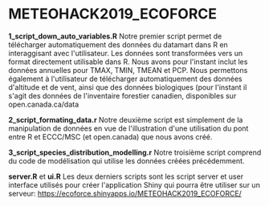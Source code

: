 # METEOHACK2019_ECOFORCE

**1_script_down_auto_variables.R**
Notre premier script permet de télécharger automatiquement des données du datamart dans R en interaggisant avec l'utilisateur. Les données sont transformées vers un format directement utilisable dans R. Nous avons pour l'instant inclut les données annuelles pour TMAX, TMIN, TMEAN et PCP. Nous permettons également à l'utilisateur de télécharger automatiquement des données d'altitude et de vent, ainsi que des données biologiques (pour l'instant il s'agit des données de l'inventaire forestier canadien, disponibles sur open.canada.ca/data

**2_script_formating_data.r**
Notre deuxième script est simplement de la manipulation de données en vue de l'illustration d'une utilisation du pont entre R et ECCC/MSC (et open.canada) que nous avons créé.

**3_script_species_distribution_modelling.r**
Notre troisième script comprend du code de modélisation qui utilise les données créées précédemment.

**server.R** et **ui.R**
Les deux derniers scripts sont les script server et user interface utilisés pour créer l'application Shiny qui pourra être utiliser sur un serveur: https://ecoforce.shinyapps.io/METEOHACK2019_ECOFORCE/

